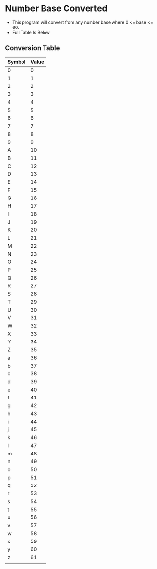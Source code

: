 # Number Base Converted

- This program will convert from any number base where 0 <= base <= 60.
- Full Table Is Below

## Conversion Table

| Symbol | Value |
| ------ | ----- |
| 0      | 0     |
| 1      | 1     |
| 2      | 2     |
| 3      | 3     |
| 4      | 4     |
| 5      | 5     |
| 6      | 6     |
| 7      | 7     |
| 8      | 8     |
| 9      | 9     |
| A      | 10    |
| B      | 11    |
| C      | 12    |
| D      | 13    |
| E      | 14    |
| F      | 15    |
| G      | 16    |
| H      | 17    |
| I      | 18    |
| J      | 19    |
| K      | 20    |
| L      | 21    |
| M      | 22    |
| N      | 23    |
| O      | 24    |
| P      | 25    |
| Q      | 26    |
| R      | 27    |
| S      | 28    |
| T      | 29    |
| U      | 30    |
| V      | 31    |
| W      | 32    |
| X      | 33    |
| Y      | 34    |
| Z      | 35    |
| a      | 36    |
| b      | 37    |
| c      | 38    |
| d      | 39    |
| e      | 40    |
| f      | 41    |
| g      | 42    |
| h      | 43    |
| i      | 44    |
| j      | 45    |
| k      | 46    |
| l      | 47    |
| m      | 48    |
| n      | 49    |
| o      | 50    |
| p      | 51    |
| q      | 52    |
| r      | 53    |
| s      | 54    |
| t      | 55    |
| u      | 56    |
| v      | 57    |
| w      | 58    |
| x      | 59    |
| y      | 60    |
| z      | 61    |
|        |       |